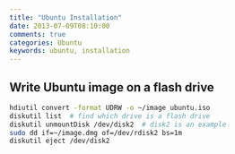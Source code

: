```yaml
---
title: "Ubuntu Installation"
date: 2013-07-09T08:10:00
comments: true
categories: Ubuntu
keywords: ubuntu, installation
---
```


## Write Ubuntu image on a flash drive

```bash
hdiutil convert -format UDRW -o ~/image ubuntu.iso
diskutil list  # find which drive is a flash drive
diskutil unmountDisk /dev/disk2  # disk2 is an example
sudo dd if=~/image.dmg of=/dev/rdisk2 bs=1m
diskutil eject /dev/disk2
```

